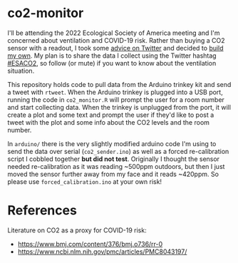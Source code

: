 
# co2-monitor

<!-- badges: start -->
<!-- badges: end -->

I'll be attending the 2022 Ecological Society of America meeting and I'm concerned about ventilation and COVID-19 risk.  Rather than buying a CO2 sensor with a readout, I took some [advice on Twitter](https://twitter.com/MariannaFoos/status/1554492705492934660) and decided to [build my own](https://learn.adafruit.com/diy-trinkey-no-solder-air-quality-monitor). My plan is to share the data I collect using the Twitter hashtag [#ESACO2](https://twitter.com/hashtag/ESACO2), so follow (or mute) if you want to know about the ventilation situation.

This repository holds code to pull data from the Arduino trinkey kit and send a tweet with `rtweet`.  When the Arduino trinkey is plugged into a USB port, running the code in `co2_monitor.R` will prompt the user for a room number and start collecting data.  When the trinkey is unplugged from the port, it will create a plot and some text and prompt the user if they'd like to post a tweet with the plot and some info about the CO2 levels and the room number.

In `arduino/` there is the very slightly modified arduino code I'm using to send the data over serial (`co2_sender.ino`) as well as a forced re-calibration script I cobbled together **but did not test**.  Originally I thought the sensor needed re-calibration as it was reading ~500ppm outdoors, but then I just moved the sensor further away from my face and it reads ~420ppm.  So please use `forced_calibration.ino` at your own risk!

# References

Literature on CO2 as a proxy for COVID-19 risk:

- https://www.bmj.com/content/376/bmj.o736/rr-0
- https://www.ncbi.nlm.nih.gov/pmc/articles/PMC8043197/
